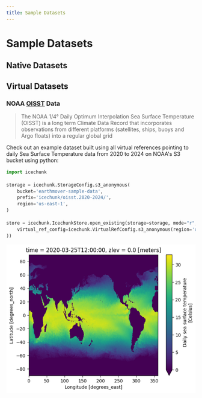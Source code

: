 ```yaml
---
title: Sample Datasets
---
```

# Sample Datasets

## Native Datasets


## Virtual Datasets

### NOAA [OISST](https://www.ncei.noaa.gov/products/optimum-interpolation-sst) Data

> The NOAA 1/4° Daily Optimum Interpolation Sea Surface Temperature (OISST) is a long term Climate Data Record that incorporates observations from different platforms (satellites, ships, buoys and Argo floats) into a regular global grid

Check out an example dataset built using all virtual references pointing to daily Sea Surface Temperature data from 2020 to 2024 on NOAA's S3 bucket using python:

```python
import icechunk

storage = icechunk.StorageConfig.s3_anonymous(
    bucket='earthmover-sample-data',
    prefix='icechunk/oisst.2020-2024/',
    region='us-east-1',
)

store = icechunk.IcechunkStore.open_existing(storage=storage, mode="r", config=icechunk.StoreConfig(
    virtual_ref_config=icechunk.VirtualRefConfig.s3_anonymous(region='us-east-1'),
))
```

![oisst](./assets/datasets/oisst.png)
